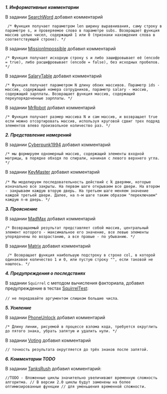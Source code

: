 ***1. Информативные комментарии***

В задании [SearchWord](https://github.com/deionnle/Survivor/blob/main/SearchWord.java#L5) 
добавил комментарий

` /*
   Функция получает параметром len ширину выравнивания, саму строку в параметре s,
   и проверяемое слово в параметре subs.
   Возвращает функция массив целых чисел, содержащий 1 или 0
   (признаки нахождения слова в соответствующей строке).
   */`

В задании [MissionImpossible](https://github.com/deionnle/Survivor/blob/main/MissionImpossible.java#L9) 
добавил комментарий

`/*
Функция получает исходную строку s и либо зашифровывает её (encode = true),
либо расшифровывает (encode = false), без исходных пробелов.
*/`

В задании [SalaryTable](https://github.com/deionnle/Survivor/blob/main/SalaryTable.java#L7) 
добавил комментарий

`/*
Функция получает параметром N длину обоих массивов. Параметр ids - массив, содержащий номера сотрудников,
параметр salary - массив, содержащий зарплаты.
Возвращает функция массив, содержащий переупорядоченные зарплаты.
*/`

В задании [MrRobot](https://github.com/deionnle/Survivor/blob/main/MrRobot.java#L6) 
добавил комментарий

`/*
Функция получает размер массива N и сам массив, и возвращает true если можно отсортировать массив,
используя круговой сдвиг трех подряд элементов влево произвольное количество раз.
*/`

***2. Представление намерений***

В задании [Cyberpunk1994](https://github.com/deionnle/Survivor/blob/main/Cyberpunk1994.java#L12) 
добавил комментарий

`/*
мы формируем одномерный массив, содержащий элементы
входной матрицы, в порядке обходя по спирали, начиная с левого верхнего угла.
*/`

В задании [KeyMaster](https://github.com/deionnle/Survivor/blob/main/KeyMaster.java#L11) 
добавил комментарий

`/*
Мы моделируем последовательность действий с `k` дверями, которые изначально все закрыты.
На первом шаге открываем все двери. На втором - закрываем каждую вторую дверь.
На третьем шаге меняем значение каждой третьей двери.
Далее, на n-м шаге таким образом "переключаем" каждую n-ю дверь.
*/`

***3. Прояснение***

В задании [MadMax](https://github.com/deionnle/Survivor/blob/main/MadMax.java#L20) 
добавил комментарий

`/*
Возвращаемый результат представляет собой массив, центральный элемент которого - максимальное его
значение, все левые элементы упорядочены по возрастанию, а все правые - по убыванию.
*/` 

В задании [Matrix](https://github.com/deionnle/Survivor/blob/main/Matrix.java#L26) 
добавил комментарий

` /*
Возвращает функция наибольшую подстроку в строке col, в которой одинаковое количество 1 и 0,
или пустую строку "", если таковой не нашлось.
*/` 

***4. Предупреждения о последствиях***

В задании `Squirrel` с методом вычисления факториала, добавил предупреждение в тестах
[SquirrelTest](https://github.com/deionnle/Survivor/blob/main/SquirrelTest.java#L6):

`// не передавайте аргументом слишком большие числа`.

***5. Усиление***

В задании [PhoneUnlock](https://github.com/deionnle/Survivor/blob/main/PhoneUnlock.java#L37) 
добавил комментарий

`/*
Длину линии, рисуемой в процессе взлома кода, требуется округлить до пятого знака,
убрать запятую и удалить нули.
*/`

В задании [Voting](https://github.com/deionnle/Survivor/blob/main/Voting.java#L29) 
добавил комментарий

`// точность результата округляется до трёх знаков после запятой.`

***6. Комментарии TODO***

В задании [TanksRush](https://github.com/deionnle/Survivor/blob/main/TanksRush.java#L8) 
добавил комментарий:

`//TODO - Вложенные циклы значительно увеличивают временную сложность алгоритма.
// В версии 2.0 циклы будут заменены на более оптимизированные функции
// для уменьшения временной сложности.`

